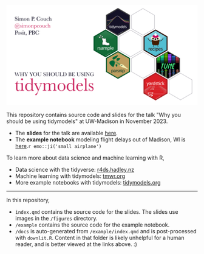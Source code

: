 ![A poster displaying the talk title, "Why you should be using tidymodels," as well as my name and username. Beside the text is a set of six hexagonal logos, showing hex stickers for selected tidymodels packages.](figures/hero.png)

This repository contains source code and slides for the talk "Why you should be using tidymodels" at UW-Madison in November 2023.

* The **slides** for the talk are available [here](https://simonpcouch.github.io/tidymodels-uw-2023).
* The **example notebook** modeling flight delays out of Madison, WI is [here](https://simonpcouch.github.io/tidymodels-uw-2023/example).`r emo::ji('small airplane')`

To learn more about data science and machine learning with R,

- Data science with the tidyverse: [r4ds.hadley.nz](r4ds.hadley.nz)
- Machine learning with tidymodels: [tmwr.org](tmwr.org)
- More example notebooks with tidymodels: [tidymodels.org](tidymodels.org)

----

In this repository,

-   `index.qmd` contains the source code for the slides. The slides use images in the `/figures` directory.
-   `/example` contains the source code for the example notebook.
-   `/docs` is auto-generated from `/example/index.qmd` and is post-processed with `downlit.R`. Content in that folder is likely unhelpful for a human reader, and is better viewed at the links above. :)
